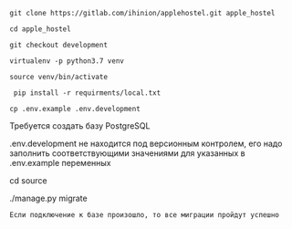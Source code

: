 ```
git clone https://gitlab.com/ihinion/applehostel.git apple_hostel

cd apple_hostel

git checkout development

virtualenv -p python3.7 venv

source venv/bin/activate

 pip install -r requirments/local.txt

cp .env.example .env.development
```

Требуется создать базу PostgreSQL

.env.development не находится под версионным
контролем, его надо заполнить соответствующими
значениями для указанных в .env.example переменных

cd source

./manage.py migrate
```
Если подключение к базе произошло, то все миграции пройдут успешно
